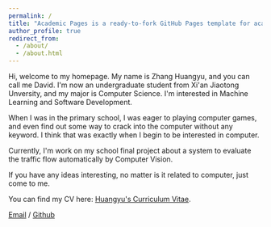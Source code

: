```yaml
---
permalink: /
title: "Academic Pages is a ready-to-fork GitHub Pages template for academic personal websites"
author_profile: true
redirect_from: 
  - /about/
  - /about.html
---
```



Hi, welcome to my homepage. My name is Zhang Huangyu, and you can call me David. I'm now an undergraduate student from Xi'an Jiaotong Unversity, and my major is Computer Science. I'm interested in Machine Learning and Software Development.

When I was in the primary school, I was eager to playing computer games, and even find out some way to crack into the computer without any keyword. I think that was exactly when I begin to be interested in computer.

Currently, I'm work on my school final project about a system to evaluate the traffic flow automatically by Computer Vision.

If you have any ideas interesting, no matter is it related to computer, just come to me.

You can find my CV here: [Huangyu's Curriculum Vitae](../assets/Curriculum_Vitae.pdf).

[Email](mailto:XX@stu.pku.edu.cn) / [Github](https://github.com/QiuDi233)
